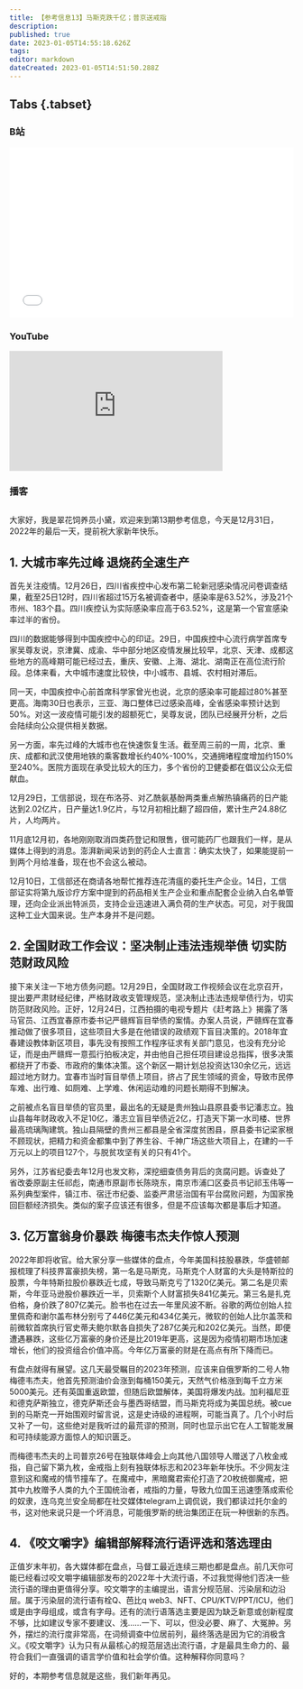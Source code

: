 ```yaml
---
title: 【参考信息13】马斯克跌千亿；普京送戒指
description: 
published: true
date: 2023-01-05T14:55:18.626Z
tags: 
editor: markdown
dateCreated: 2023-01-05T14:51:50.288Z
---
```


## Tabs {.tabset}
### B站
<div style="position: relative; padding: 30% 45%;">
<iframe style="position: absolute; width: 100%; height: 100%; left: 0; top: 0;" src="//player.bilibili.com/player.html?&bvid=BV1xD4y1j7kk&page=1&as_wide=1&high_quality=1&danmaku=1" scrolling="no" border="0" frameborder="no" framespacing="0" allowfullscreen="true"></iframe>
</div>

### YouTube
<div style="position: relative; padding-bottom: calc(56.25% * 0.75); /* 16:9 */ width: 75%; height: 0;">
<iframe style="position: absolute; top: 0; left: 0; width: 100%; height: 100%;" src="https://www.youtube-nocookie.com/embed/wQk1ns_m7Y0" title="YouTube video player" frameborder="0" allow="accelerometer; autoplay; clipboard-write; encrypted-media; gyroscope; picture-in-picture" allowfullscreen></iframe>
</div>
  
### 播客
<div class="podcast-player"></div>

## 

大家好，我是翠花饲养员小黛，欢迎来到第13期参考信息，今天是12月31日，2022年的最后一天，提前祝大家新年快乐。

## 1. 大城市率先过峰 退烧药全速生产

首先关注疫情。12月26日，四川省疾控中心发布第二轮新冠感染情况问卷调查结果，截至25日12时，四川省超过15万名被调查者中，感染率是63.52%，涉及21个市州、183个县。四川疾控认为实际感染率应高于63.52%，这是第一个官宣感染率过半的省份。

四川的数据能够得到中国疾控中心的印证。29日，中国疾控中心流行病学首席专家吴尊友说，京津冀、成渝、华中部分地区疫情发展比较早，北京、天津、成都这些地方的高峰期可能已经过去，重庆、安徽、上海、湖北、湖南正在高位流行阶段。总体来看，大中城市速度比较快，中小城市、县城、农村相对滞后。

同一天，中国疾控中心前首席科学家曾光也说，北京的感染率可能超过80%甚至更高。海南30日也表示，三亚、海口整体已过感染高峰，全省感染率预计达到50%。对这一波疫情可能引发的超额死亡，吴尊友说，团队已经展开分析，之后会陆续向公众提供相关数据。

另一方面，率先过峰的大城市也在快速恢复生活。截至周三前的一周，北京、重庆、成都和武汉使用地铁的乘客数增长约40%-100%，交通拥堵程度增加约150%至240%。医院方面现在承受比较大的压力，多个省份的卫健委都在倡议公众无偿献血。

12月29日，工信部说，现在布洛芬、对乙酰氨基酚两类重点解热镇痛药的日产能达到2.02亿片，日产量达1.9亿片，与12月初相比翻了超四倍，累计生产24.88亿片，人均两片。

11月底12月初，各地刚刚取消四类药登记和限售，很可能药厂也跟我们一样，是从媒体上得到的消息。澎湃新闻采访到的药企人士直言：确实太快了，如果能提前一到两个月给准备，现在也不会这么被动。

12月10日，工信部还在商请各地帮忙推荐连花清瘟的委托生产企业。14日，工信部证实将第九版诊疗方案中提到的药品相关生产企业和重点配套企业纳入白名单管理，还向企业派出特派员，支持企业迅速进入满负荷的生产状态。可见，对于我国这种工业大国来说。生产本身并不是问题。

## 2. 全国财政工作会议：坚决制止违法违规举债 切实防范财政风险

接下来关注一下地方债务问题。12月29日，全国财政工作视频会议在北京召开，提出要严肃财经纪律，严格财政收支管理规范，坚决制止违法违规举债行为，切实防范财政风险。正好，12月24日，江西拍摄的电视专题片《赶考路上》揭露了落马官员、江西宜春原市委书记严赣辉盲目举债的案情。办案人员说，严赣辉在宜春推动做了很多项目，这些项目大多是在他错误的政绩观下盲目决策的。2018年宜春建设教体新区项目，事先没有按照工作程序征求有关部门意见，也没有充分论证，而是由严赣辉一意孤行拍板决定，并由他自己担任项目建设总指挥，很多决策都绕开了市委、市政府的集体决策。这个新区一期计划总投资达130余亿元，远远超过地方财力。宜春市当时盲目举债上项目，挤占了民生领域的资金，导致市民停车难、出行难、如厕难、上学难、休闲运动难的问题长期得不到解决。

之前被点名盲目举债的官员里，最出名的无疑是贵州独山县原县委书记潘志立。独山县每年财政收入不足10亿，潘志立盲目举债近2亿，打造天下第一水司楼、世界最高琉璃陶建筑。独山县隔壁的贵州三都县是全省深度贫困县，原县委书记梁家根不顾现状，把精力和资金都集中到了养生谷、千神广场这些大项目上，在建的一千万元以上的项目127个，与脱贫攻坚有关的只有41个。

另外，江苏省纪委去年12月也发文称，深挖细查债务背后的贪腐问题。诉查处了省改委原副主任祁彪，南通市原副市长陈晓东，南京市浦口区委员书记祁玉伟等一系列典型案件，镇江市、宿迁市纪委、监委严肃惩治国有平台腐败问题，为国家挽回巨额经济损失。类似的案子应该还有很多，但是不应该每次都是事后才知道。

## 3. 亿万富翁身价暴跌 梅德韦杰夫作惊人预测

2022年即将收官。给大家分享一些媒体的盘点，今年美国科技股暴跌，华盛顿邮报梳理了科技界富豪损失榜，第一名是马斯克，马斯克个人财富的大头是特斯拉的股票，今年特斯拉股价暴跌近七成，导致马斯克亏了1320亿美元。第二名是贝索斯，今年亚马逊股价暴跌近一半，贝索斯个人财富损失841亿美元。第三名是扎克伯格，身价跌了807亿美元。脸书也在过去一年里风波不断。谷歌的两位创始人拉里佩奇和谢尔盖布林分别亏了446亿美元和434亿美元，微软的创始人比尔盖茨和前微软首席执行官史蒂夫鲍尔默各自损失了287亿美元和202亿美元。当然，即便遭遇暴跌，这些亿万富豪的身价还是比2019年更高，这是因为疫情初期市场加速增长，他们的投资组合价值冲高。今年亿万富豪的财是在高点有所下降而已。

有盘点就得有展望。这几天最受瞩目的2023年预测，应该来自俄罗斯的二号人物梅德韦杰夫，他首先预测油价会涨到每桶150美元，天然气价格涨到每千立方米5000美元。还有英国重返欧盟，但随后欧盟解体，美国将爆发内战。加利福尼亚和德克萨斯独立，德克萨斯还会与墨西哥结盟，而马斯克将成为美国总统。被cue到的马斯克一开始围观时留言说，这是史诗级的进程啊，可能当真了。几个小时后又补了一句，这些绝对是我听过的最荒谬的预测，同时也显示出它在人工智能发展和可持续能源方面惊人的知识匮乏。

而梅德韦杰夫的上司普京26号在独联体峰会上向其他八国领导人赠送了八枚金戒指，自己留下第九枚，金戒指上刻有独联体标志和2023年新年快乐。不少网友注意到这和魔戒的情节撞车了。在魔戒中，黑暗魔君索伦打造了20枚统御魔戒，把其中九枚赠予人类的九个王国统治者，戒指的力量，导致九位国王迅速堕落成索伦的奴隶，连乌克兰安全局都在社交媒体telegram上调侃说，我们都读过托尔金的书，这对他来说只是一个坏消息，可能俄罗斯的统治集团正在玩一种很新的东西。

## 4. 《咬文嚼字》编辑部解释流行语评选和落选理由

正值岁末年初，各大媒体都在盘点，马督工最近连续三期也都是盘点。前几天你可能已经看过咬文嚼字编辑部发布的2022年十大流行语，不过我觉得他们否决一些流行语的理由更值得分享。咬文嚼字的主编提出，语言分规范层、污染层和边沿层。属于污染层的流行语有栓Q、芭比q web3、NFT、CPU/KTV/PPT/ICU，他们或是由字母组成，或含有字母。还有的流行语落选主要是因为缺乏新意或创新程度不够，比如建议专家不要建议、浅……一下、可以，但没必要、麻了、大冤肿。另外，摆烂的流行度非常高，在词频调查中位居前列，最终落选是因为它的消极含义。《咬文嚼字》认为只有从最核心的规范层选出流行语，才是最具生命力的、最符合我们一直强调的语言学价值和社会学价值。这种解释你同意吗？

好的，本期参考信息就是这些，我们新年再见。

